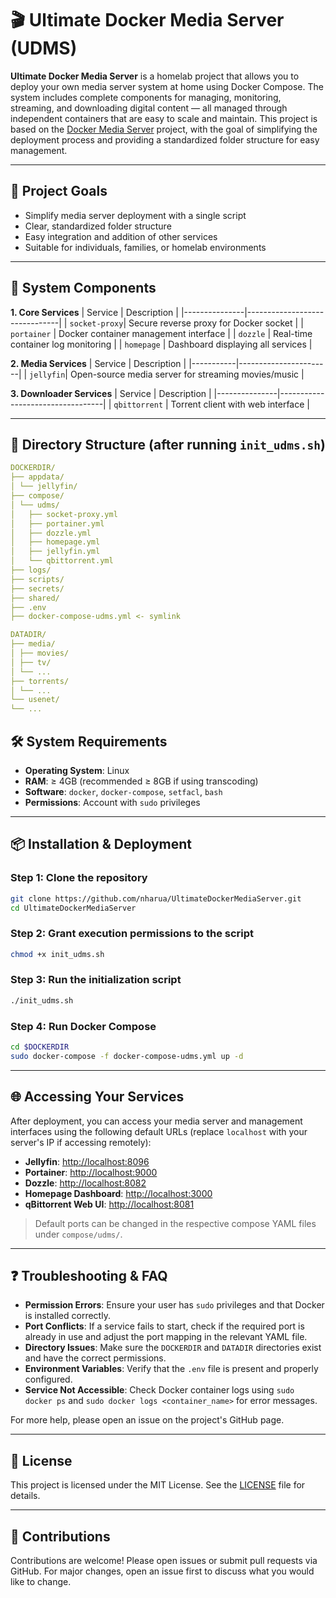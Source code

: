 # 🎬 Ultimate Docker Media Server (UDMS)

**Ultimate Docker Media Server** is a homelab project that allows you to deploy your own media server system at home using Docker Compose. The system includes complete components for managing, monitoring, streaming, and downloading digital content — all managed through independent containers that are easy to scale and maintain.
This project is based on the [Docker Media Server](https://www.simplehomelab.com/docker-media-server-2024/) project, with the goal of simplifying the deployment process and providing a standardized folder structure for easy management.

---

## 🚀 Project Goals

- Simplify media server deployment with a single script
- Clear, standardized folder structure
- Easy integration and addition of other services
- Suitable for individuals, families, or homelab environments

---

## 🧩 System Components

**1. Core Services**
| Service       | Description                   |
|---------------|-------------------------------|
| `socket-proxy`| Secure reverse proxy for Docker socket |
| `portainer`   | Docker container management interface |
| `dozzle`      | Real-time container log monitoring |
| `homepage`    | Dashboard displaying all services |

**2. Media Services**
| Service   | Description           |
|-----------|-----------------------|
| `jellyfin`| Open-source media server for streaming movies/music |

**3. Downloader Services**
| Service       | Description                      |
|---------------|----------------------------------|
| `qbittorrent` | Torrent client with web interface |

---

## 📁 Directory Structure (after running `init_udms.sh`)
```yaml
DOCKERDIR/
├── appdata/
│ └── jellyfin/
├── compose/
│ └── udms/
│   ├── socket-proxy.yml
│   ├── portainer.yml
│   ├── dozzle.yml
│   ├── homepage.yml
│   ├── jellyfin.yml
│   └── qbittorrent.yml
├── logs/
├── scripts/
├── secrets/
├── shared/
├── .env
├── docker-compose-udms.yml <- symlink

DATADIR/
├── media/
│ ├── movies/
│ ├── tv/
│ └── ...
├── torrents/
│ └── ...
└── usenet/
└── ...
```

## 🛠️ System Requirements

- **Operating System**: Linux
- **RAM**: ≥ 4GB (recommended ≥ 8GB if using transcoding)
- **Software**: `docker`, `docker-compose`, `setfacl`, `bash`
- **Permissions**: Account with `sudo` privileges

---

## 📦 Installation & Deployment

### Step 1: Clone the repository
```bash
git clone https://github.com/nharua/UltimateDockerMediaServer.git
cd UltimateDockerMediaServer
```

### Step 2: Grant execution permissions to the script
```bash
chmod +x init_udms.sh
```

### Step 3: Run the initialization script
```bash
./init_udms.sh
```

### Step 4: Run Docker Compose
```bash
cd $DOCKERDIR
sudo docker-compose -f docker-compose-udms.yml up -d
```

---
## 🌐 Accessing Your Services

After deployment, you can access your media server and management interfaces using the following default URLs (replace `localhost` with your server's IP if accessing remotely):

- **Jellyfin**: [http://localhost:8096](http://localhost:8096)
- **Portainer**: [http://localhost:9000](http://localhost:9000)
- **Dozzle**: [http://localhost:8082](http://localhost:8082)
- **Homepage Dashboard**: [http://localhost:3000](http://localhost:3000)
- **qBittorrent Web UI**: [http://localhost:8081](http://localhost:8081)

> Default ports can be changed in the respective compose YAML files under `compose/udms/`.

---
## ❓ Troubleshooting & FAQ

- **Permission Errors**: Ensure your user has `sudo` privileges and that Docker is installed correctly.
- **Port Conflicts**: If a service fails to start, check if the required port is already in use and adjust the port mapping in the relevant YAML file.
- **Directory Issues**: Make sure the `DOCKERDIR` and `DATADIR` directories exist and have the correct permissions.
- **Environment Variables**: Verify that the `.env` file is present and properly configured.
- **Service Not Accessible**: Check Docker container logs using `sudo docker ps` and `sudo docker logs <container_name>` for error messages.

For more help, please open an issue on the project's GitHub page.

---
## 📄 License

This project is licensed under the MIT License. See the [LICENSE](LICENSE) file for details.

---
## 🤝 Contributions

Contributions are welcome! Please open issues or submit pull requests via GitHub. For major changes, open an issue first to discuss what you would like to change.
```

